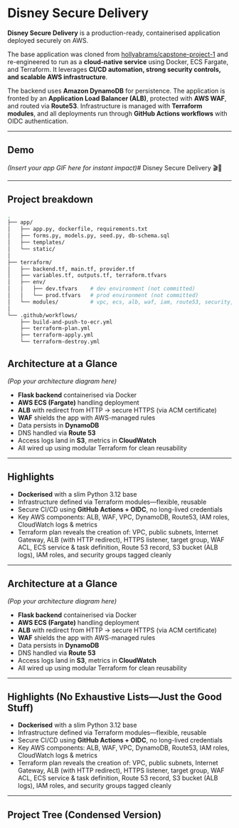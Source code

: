# Disney Secure Delivery

**Disney Secure Delivery** is a production-ready, containerised application deployed securely on AWS.

The base application was cloned from [hollyabrams/capstone-project-1](https://github.com/hollyabrams/capstone-project-1) and re-engineered to run as a **cloud-native service** using Docker, ECS Fargate, and Terraform. It leverages **CI/CD automation, strong security controls, and scalable AWS infrastructure**.

The backend uses **Amazon DynamoDB** for persistence. The application is fronted by an **Application Load Balancer (ALB)**, protected with **AWS WAF**, and routed via **Route53**. Infrastructure is managed with **Terraform modules**, and all deployments run through **GitHub Actions workflows** with OIDC authentication.

---

## Demo
*(Insert your app GIF here for instant impact)*# Disney Secure Delivery 🎬🔐

---

## Project breakdown

```bash
.
├── app/
│   ├── app.py, dockerfile, requirements.txt
│   ├── forms.py, models.py, seed.py, db-schema.sql
│   ├── templates/
│   └── static/
│
├── terraform/
│   ├── backend.tf, main.tf, provider.tf
│   ├── variables.tf, outputs.tf, terraform.tfvars
│   ├── env/
│   │   ├── dev.tfvars    # dev environment (not committed)
│   │   └── prod.tfvars   # prod environment (not committed)
│   └── modules/          # vpc, ecs, alb, waf, iam, route53, security, acm
│
└── .github/workflows/
    ├── build-and-push-to-ecr.yml
    ├── terraform-plan.yml
    ├── terraform-apply.yml
    └── terraform-destroy.yml

```


## Architecture at a Glance
*(Pop your architecture diagram here)*

- **Flask backend** containerised via Docker
- **AWS ECS (Fargate)** handling deployment
- **ALB** with redirect from HTTP → secure HTTPS (via ACM certificate)
- **WAF** shields the app with AWS-managed rules
- Data persists in **DynamoDB**
- DNS handled via **Route 53**
- Access logs land in **S3**, metrics in **CloudWatch**
- All wired up using modular Terraform for clean reusability

---

## Highlights

- **Dockerised** with a slim Python 3.12 base
- Infrastructure defined via Terraform modules—flexible, reusable
- Secure CI/CD using **GitHub Actions + OIDC**, no long-lived credentials
- Key AWS components: ALB, WAF, VPC, DynamoDB, Route53, IAM roles, CloudWatch logs & metrics
- Terraform plan reveals the creation of: VPC, public subnets, Internet Gateway, ALB (with HTTP redirect), HTTPS listener, target group, WAF ACL, ECS service & task definition, Route 53 record, S3 bucket (ALB logs), IAM roles, and security groups tagged cleanly
---

## Architecture at a Glance
*(Pop your architecture diagram here)*

- **Flask backend** containerised via Docker
- **AWS ECS (Fargate)** handling deployment
- **ALB** with redirect from HTTP → secure HTTPS (via ACM certificate)
- **WAF** shields the app with AWS-managed rules
- Data persists in **DynamoDB**
- DNS handled via **Route 53**
- Access logs land in **S3**, metrics in **CloudWatch**
- All wired up using modular Terraform for clean reusability

---

## Highlights (No Exhaustive Lists—Just the Good Stuff)

- **Dockerised** with a slim Python 3.12 base
- Infrastructure defined via Terraform modules—flexible, reusable
- Secure CI/CD using **GitHub Actions + OIDC**, no long-lived credentials
- Key AWS components: ALB, WAF, VPC, DynamoDB, Route53, IAM roles, CloudWatch logs & metrics
- Terraform plan reveals the creation of: VPC, public subnets, Internet Gateway, ALB (with HTTP redirect), HTTPS listener, target group, WAF ACL, ECS service & task definition, Route 53 record, S3 bucket (ALB logs), IAM roles, and security groups tagged cleanly

---

## Project Tree (Condensed Version)
